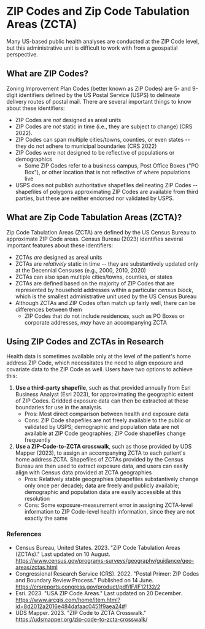 # ZIP Codes and Zip Code Tabulation Areas (ZCTA)

Many US-based public health analyses are conducted at the ZIP Code level, but this administrative unit is difficult to work with from a geospatial perspective.

## What are ZIP Codes?

Zoning Improvement Plan Codes (better known as ZIP Codes) are 5- and 9-digit identifiers defined by the US Postal Service (USPS) to delineate delivery routes of postal mail. There are several important things to know about these identifiers:

+ ZIP Codes are *not* designed as areal units
+ ZIP Codes are *not* static in time (i.e., they are subject to change) (CRS 2022). 
+ ZIP Codes can span multiple cities/towns, counties, or even states -- they do not adhere to municipal boundaries (CRS 2022)
+ ZIP Codes were not designed to be reflective of populations or demographics
	+ Some ZIP Codes refer to a business campus, Post Office Boxes ("PO Box"), or other location that is not reflective of where populations live
+ USPS does not publish authoritative shapefiles delineating ZIP Codes -- shapefiles of polygons approximating ZIP Codes are available from third parties, but these are neither endorsed nor validated by USPS.

## What are Zip Code Tabulation Areas (ZCTA)?

Zip Code Tabulation Areas (ZCTA) are defined by the US Census Bureau to approximate ZIP Code areas. Census Bureau (2023) identifies several important features about these identifiers:

+ ZCTAs *are* designed as areal units
+ ZCTAs are *relatively* static in time -- they are substantively updated only at the Decennial Censuses (e.g., 2000, 2010, 2020)
+ ZCTAs can also span multiple cities/towns, counties, or states
+ ZCTAs are defined based on the majority of ZIP Codes that are represented by household addresses within a particular *census block*, which is the smallest administrative unit used by the US Census Bureau
+ Although ZCTAs and ZIP Codes often match up fairly well, there can be differences between them
	+ ZIP Codes that do not include residences, such as PO Boxes or corporate addresses, _may_ have an accompanying ZCTA

## Using ZIP Codes and ZCTAs in Research

Health data is sometimes available only at the level of the patient's home address ZIP Code, which necessitates the need to align exposure and covariate data to the ZIP Code as well. Users have two options to achieve this:

1. **Use a third-party shapefile**, such as that provided annually from Esri Business Analyst (Esri 2023), for approximating the geographic extent of ZIP Codes. Gridded exposure data can then be extracted at these boundaries for use in the analysis.
	+ Pros: Most direct comparison between health and exposure data
	+ Cons: ZIP Code shapefiles are not freely available to the public or validated by USPS; demographic and population data are not available at ZIP Code geographies; ZIP Code shapefiles change frequently
2. **Use a ZIP-Code-to-ZCTA crosswalk**, such as those provided by UDS Mapper (2023), to assign an accompanying ZCTA to each patient's home address ZCTA. Shapefiles of ZCTAs provided by the Census Bureau are then used to extract exposure data, and users can easily align with Census data provided at ZCTA geographies
	+ Pros: Relatively stable geographies (shapefiles substantively change only once per decade); data are freely and publicly available; demographic and population data are easily accessible at this resolution
	+ Cons: Some exposure-measurement error in assigning ZCTA-level information to ZIP Code-level health information, since they are not exactly the same

### References

+ Census Bureau, United States. 2023. "ZIP Code Tabulation Areas (ZCTAs)." Last updated on 10 August. https://www.census.gov/programs-surveys/geography/guidance/geo-areas/zctas.html
+ Congressional Research Service (CRS). 2022. "Postal Primer: ZIP Codes and Boundary Review Process." Published on 14 June. https://crsreports.congress.gov/product/pdf/IF/IF12132/2 
+ Esri. 2023. "USA ZIP Code Areas." Last updated on 20 December. https://www.arcgis.com/home/item.html?id=8d2012a2016e484dafaac0451f9aea24#!
+ UDS Mapper. 2023. "ZIP Code to ZCTA Crosswalk." https://udsmapper.org/zip-code-to-zcta-crosswalk/
